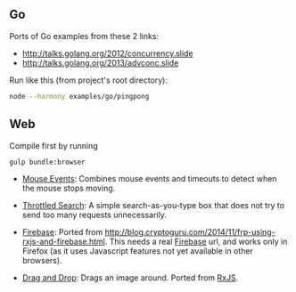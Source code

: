 ## Go ##

Ports of Go examples from these 2 links:
- http://talks.golang.org/2012/concurrency.slide
- http://talks.golang.org/2013/advconc.slide

Run like this (from project's root directory):
```bash
node --harmony examples/go/pingpong
```

## Web ##

Compile first by running
```bash
gulp bundle:browser
```

- [Mouse Events](./web/mouse-events.html): Combines mouse events and timeouts to detect when the mouse stops moving.

- [Throttled Search](./web/throttled-search.html): A simple search-as-you-type box that does not try to send too many requests unnecessarily.

- [Firebase](./web/firebase.html): Ported from http://blog.cryptoguru.com/2014/11/frp-using-rxjs-and-firebase.html. This needs a real [Firebase](https://www.firebase.com) url, and works only in Firefox (as it uses Javascript features not yet available in other browsers).

- [Drag and Drop](./web/drag-n-drop.html): Drags an image around. Ported from [RxJS](https://github.com/Reactive-Extensions/RxJS/tree/master/examples/dragndrop).
